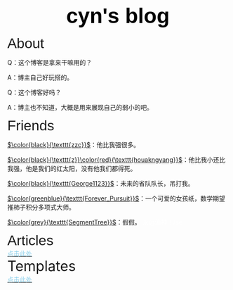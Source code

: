 <div align = "center">
    <font size="8" color="black" style="font-family:'Trebuchet MS','Lucida Sans Unicode','Lucida Grande','Lucida Sans',Arial,sans-serif">
        <b>
            cyn's blog
        </b>
    </font>
</div>

<div algin="center">
    <br>
        <font size="6" style="font-family:'Trebuchet MS=','Lucida Sans Unicode','Lucida Grande','Lucida Sans',Arial,sans-serif">
            About
        </font>
	</br>
</div>

Q：这个博客是拿来干嘛用的？

A：博主自己好玩搭的。 

Q：这个博客好吗？

 A：博主也不知道，大概是用来展现自己的弱小的吧。

<div algin="left">
    <font size="6" style="font-family:'Trebuchet MS','Lucida Sans Unicode','Lucida Grande','Lucida Sans',Arial,sans-serif">
        Friends
    </font>
</div>

[$\color{black}{\texttt{zzc}}$](https://www.cnblogs.com/zzctommy)：他比我强很多。

[$\color{black}{\texttt{z}}\color{red}{\texttt{houakngyang}}$](https://www.cnblogs.com/zkyJuruo)：他比我小还比我强，他是我们的红太阳，没有他我们都得死。

[$\color{black}{\texttt{George1123}}$](https://www.cnblogs.com/george1123)：未来的省队队长，吊打我。

[$\color{greenblue}{\texttt{Forever_Pursuit}}$](https://codeforces.com/profile/Forever_Pursuit)：一个可爱的女孩纸，数学期望推柿子积分多项式大师。

[$\color{grey}{\texttt{SegmentTree}}$](https://www.luogu.com.cn/user/118308)：假假。 <font color="white">永远滴神！/se</font>

<div algin="left">
    <font size="6" style="font-family:'Trebuchet MS','Lucida Sans Unicode','Lucida Grande','Lucida Sans',Arial,sans-serif">
        Articles
    </font>
</div>

<div>
    <a href="">
        <font color="skyblue">
            点击此处
        </font>
    </a>
</div>

<div align="left">
    <font size="6">
        Templates
    </font>
</div>

<div>
    <a href="https://cyn2006.github.io/templates">
        <font color="skyblue">
        	点击此处
        </font>
    </a>
</div>

